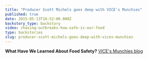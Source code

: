 ```yaml
---
title: "Producer Scott Michels goes deep with VICE's Munchies"
published: true
date: 2015-05-13T16:52:00.000Z
backstory_type: backstory
video: chasing-outbreaks-how-safe-is-our-food
type: backstories
slug: producer-scott-michels-goes-deep-with-vices-munchies
---
```


**What Have We Learned About Food Safety?**
[VICE's Munchies blog](http://munchies.vice.com/articles/what-have-we-learned-about-food-safety?utm_source=munchiestwitterus)

